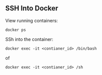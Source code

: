 ## SSH Into Docker

View running containers:

    docker ps

SSh into the container:

    docker exec -it <contianer_id> /bin/bash
    
of

    docker exec -it <contianer_id> /sh
